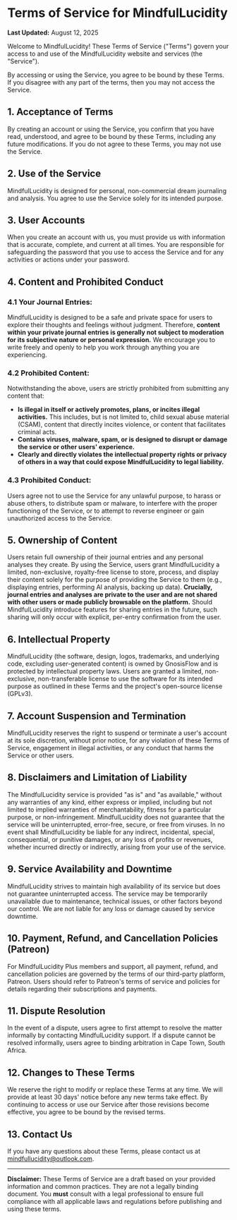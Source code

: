 # Terms of Service for MindfulLucidity

**Last Updated:** August 12, 2025

Welcome to MindfulLucidity! These Terms of Service ("Terms") govern your access to and use of the MindfulLucidity website and services (the "Service").

By accessing or using the Service, you agree to be bound by these Terms. If you disagree with any part of the terms, then you may not access the Service.

## 1. Acceptance of Terms

By creating an account or using the Service, you confirm that you have read, understood, and agree to be bound by these Terms, including any future modifications. If you do not agree to these Terms, you may not use the Service.

## 2. Use of the Service

MindfulLucidity is designed for personal, non-commercial dream journaling and analysis. You agree to use the Service solely for its intended purpose.

## 3. User Accounts

When you create an account with us, you must provide us with information that is accurate, complete, and current at all times. You are responsible for safeguarding the password that you use to access the Service and for any activities or actions under your password.

## 4. Content and Prohibited Conduct

### 4.1 Your Journal Entries:

MindfulLucidity is designed to be a safe and private space for users to explore their thoughts and feelings without judgment. Therefore, **content within your private journal entries is generally not subject to moderation for its subjective nature or personal expression.** We encourage you to write freely and openly to help you work through anything you are experiencing.

### 4.2 Prohibited Content:

Notwithstanding the above, users are strictly prohibited from submitting any content that:

*   **Is illegal in itself or actively promotes, plans, or incites illegal activities.** This includes, but is not limited to, child sexual abuse material (CSAM), content that directly incites violence, or content that facilitates criminal acts.
*   **Contains viruses, malware, spam, or is designed to disrupt or damage the service or other users' experience.**
*   **Clearly and directly violates the intellectual property rights or privacy of others in a way that could expose MindfulLucidity to legal liability.**

### 4.3 Prohibited Conduct:

Users agree not to use the Service for any unlawful purpose, to harass or abuse others, to distribute spam or malware, to interfere with the proper functioning of the Service, or to attempt to reverse engineer or gain unauthorized access to the Service.

## 5. Ownership of Content

Users retain full ownership of their journal entries and any personal analyses they create. By using the Service, users grant MindfulLucidity a limited, non-exclusive, royalty-free license to store, process, and display their content solely for the purpose of providing the Service to them (e.g., displaying entries, performing AI analysis, backing up data). **Crucially, journal entries and analyses are private to the user and are not shared with other users or made publicly browsable on the platform.** Should MindfulLucidity introduce features for sharing entries in the future, such sharing will only occur with explicit, per-entry confirmation from the user.

## 6. Intellectual Property

MindfulLucidity (the software, design, logos, trademarks, and underlying code, excluding user-generated content) is owned by GnosisFlow and is protected by intellectual property laws. Users are granted a limited, non-exclusive, non-transferable license to use the software for its intended purpose as outlined in these Terms and the project's open-source license (GPLv3).

## 7. Account Suspension and Termination

MindfulLucidity reserves the right to suspend or terminate a user's account at its sole discretion, without prior notice, for any violation of these Terms of Service, engagement in illegal activities, or any conduct that harms the Service or other users.

## 8. Disclaimers and Limitation of Liability

The MindfulLucidity service is provided "as is" and "as available," without any warranties of any kind, either express or implied, including but not limited to implied warranties of merchantability, fitness for a particular purpose, or non-infringement. MindfulLucidity does not guarantee that the service will be uninterrupted, error-free, secure, or free from viruses. In no event shall MindfulLucidity be liable for any indirect, incidental, special, consequential, or punitive damages, or any loss of profits or revenues, whether incurred directly or indirectly, arising from your use of the service.

## 9. Service Availability and Downtime

MindfulLucidity strives to maintain high availability of its service but does not guarantee uninterrupted access. The service may be temporarily unavailable due to maintenance, technical issues, or other factors beyond our control. We are not liable for any loss or damage caused by service downtime.

## 10. Payment, Refund, and Cancellation Policies (Patreon)

For MindfulLucidity Plus members and support, all payment, refund, and cancellation policies are governed by the terms of our third-party platform, Patreon. Users should refer to Patreon's terms of service and policies for details regarding their subscriptions and payments.

## 11. Dispute Resolution

In the event of a dispute, users agree to first attempt to resolve the matter informally by contacting MindfulLucidity support. If a dispute cannot be resolved informally, users agree to binding arbitration in Cape Town, South Africa.

## 12. Changes to These Terms

We reserve the right to modify or replace these Terms at any time. We will provide at least 30 days' notice before any new terms take effect. By continuing to access or use our Service after those revisions become effective, you agree to be bound by the revised terms.

## 13. Contact Us

If you have any questions about these Terms, please contact us at mindfullucidity@outlook.com.

---

**Disclaimer:** These Terms of Service are a draft based on your provided information and common practices. They are not a legally binding document. You **must** consult with a legal professional to ensure full compliance with all applicable laws and regulations before publishing and using these terms.